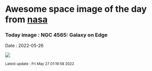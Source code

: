 
# Awesome space image of the day from [nasa](https://api.nasa.gov/)

### Today image : NGC 4565: Galaxy on Edge

Date : 2022-05-26


![](https://apod.nasa.gov/apod/image/2205/Needle_Galaxy_4-7-22.jpg)

<small>Latest update : Fri May 27 01:19:58 2022</small>


